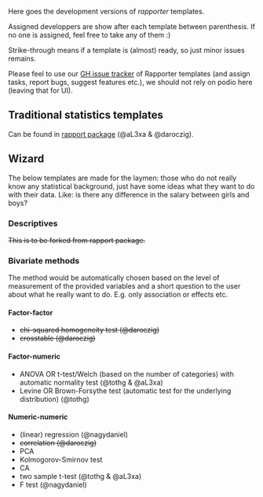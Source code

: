 Here goes the development versions of *rapporter* templates.

Assigned developpers are show after each template between parenthesis. If no one is assigned, feel free to take any of them :)

Strike-through means if a template is (almost) ready, so just minor issues remains.

Please feel to use our [GH issue tracker](https://github.com/daroczig/rapporter.templates/issues) of Rapporter templates (and assign tasks, report bugs, suggest features etc.), we should not rely on podio here (leaving that for UI).

## Traditional statistics templates

Can be found in [rapport package](https://github.com/Rapporter/rapport) (@aL3xa & @daroczig).

## Wizard

The below templates are made for the laymen: those who do not really know any statistical background, just have some ideas what they want to do with their data. Like: is there any difference in the salary between girls and boys?

### Descriptives

~~This is to be forked from rapport package.~~

### Bivariate methods

The method would be automatically chosen based on the level of measurement of the provided variables and a short question to the user about what he really want to do. E.g. only association or effects etc.

#### Factor-factor

  * ~~chi-squared homogeneity test (@daroczig)~~
  * ~~crosstable (@daroczig)~~

#### Factor-numeric

  * ANOVA OR t-test/Welch (based on the number of categories) with automatic normality test (@tothg & @aL3xa)
  * Levine OR Brown-Forsythe test (automatic test for the underlying distribution) (@tothg)

#### Numeric-numeric

  * (linear) regression (@nagydaniel)
  * ~~correlation (@daroczig)~~
  * PCA
  * Kolmogorov-Smirnov test
  * CA
  * two sample t-test (@tothg & @aL3xa)
  * F test (@nagydaniel)
